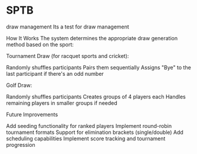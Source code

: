 # SPTB
draw management
Its a test for draw management 

How It Works
The system determines the appropriate draw generation method based on the sport:

Tournament Draw (for racquet sports and cricket):

Randomly shuffles participants
Pairs them sequentially
Assigns "Bye" to the last participant if there's an odd number


Golf Draw:

Randomly shuffles participants
Creates groups of 4 players each
Handles remaining players in smaller groups if needed



Future Improvements

Add seeding functionality for ranked players
Implement round-robin tournament formats
Support for elimination brackets (single/double)
Add scheduling capabilities
Implement score tracking and tournament progression
